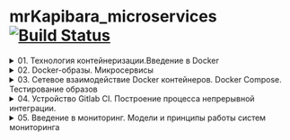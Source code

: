 # mrKapibara_microservices [![Build Status](https://travis-ci.com/otus-devops-2019-05/mrKapibara_microservices.svg?branch=master)](https://travis-ci.com/otus-devops-2019-05/mrKapibara_microservices)

<details><summary>01. Технология контейнеризации.Введение в Docker</summary>
<p>

# Технология контейнеризации.Введение в Docker

## Docker

Инструмент для создания образов и развертывания из них контейнеров. Используется для поставки ПО. 
Для изоляции процессов использует [namespaces](https://habr.com/ru/post/458462/).
Для ограничения ограничения ресурсов [cgroups](https://habr.com/ru/company/selectel/blog/303190/)

## [Dockerfile](docker-monolith/Dockerfile)
Файл содержащий инструкции для создания образа  
[Документация](https://docs.docker.com/engine/reference/builder/)

## Docker-machine

Инструмент для установки Docker engine на удалённом сервере и управления им.  
[Документация](https://docs.docker.com/machine/overview/)

В рамках выполнения задания было сделано:
- описано создание docker образа [пакером](docker-monolith/infra/packer/docker.json)
- описаны окружения для развертывания тераформом [prod](docker-monolith/infra/terraform/prod/), [stage](docker-monolith/infra/terraform/stage/)
- написаны роли для [установки докера](docker-monolith/infra/ansible/roles/docker), [запуска образа на инстансе с докером](docker-monolith/infra/ansible/roles/docker-monolith-app)

</p>
</details>

<details><summary>02. Docker-образы. Микросервисы</summary>
<p>

# Docker-образы. Микросервисы

## Микросервисы.

Монолит разбит на 4 микросервиса. Для каждого написан свой Dockerfile: [comment](src/comment/Dockerfile), [post](src/post-py/Dockerfile), [ui](src/ui/Dockerfile) и базу данных.
Взаимодействуют микросервисы будут внутри своей сети, создадим её:

    docker create network reddit

Тепперь при запуске контеейнера будем указывать ключ `--network=reddit`. Внутри Dockerfile указаны переменные по которым они опознают соседей:

    ...
    ENV COMMENT_DATABASE_HOST comment_db
    ...

Для запуска контейнера с указанием сетегого имени используем ключ `--network-alias`. Запуск контейнера:

    docker run -d --network=reddit --network-alias=post_db_new --network-alias=comment_db -v reddit_db:/data/db mongo:latest

Так же можно указать переменные при запуске контейнера используя ключ `-e COMMENT_DATABASE_HOST=comment_db_new_alias`

После небольшой оптимизации Dockerfile'ов, рамер их стал меньше:

    $ docker images
    REPOSITORY           TAG                 IMAGE ID            CREATED              SIZE
    mrkapibara/ui        1.0-alpine          269287dc73b9        26 seconds ago       72.5MB
    mrkapibara/ui        1.0-ubuntu16        e184f12ca2b7        About a minute ago   229MB
    mrkapibara/post-py   1.0-alpine          fe2741ce7dc8        2 minutes ago        106MB
    mrkapibara/comment   1.0-alpine          b2ac3478232a        3 minutes ago        70.4MB
    mrkapibara/comment   1.0-ruby            ae19df2e03e6        4 minutes ago        775MB

</p>
</details>

<details>
    <summary>03. Сетевое взаимодействие Docker контейнеров. Docker Compose. Тестирование образов
    </summary>
<p>

# Сетевое взаимодействие Docker контейнеров. Docker Compose. Тестирование образов

## Драйвера сети в Docker

- [bridge](https://docs.docker.com/network/bridge/) - мост между несколькими контейнерами. без явного указания, будет использоваться этот драйвер.
- [host](https://docs.docker.com/network/host/) - подключение к сети, машины, на которой запущен контейнер
- [overlay](https://docs.docker.com/network/overlay/) - для соединения docker демонов запущенных на разных машинах
- [macvlan](https://docs.docker.com/network/macvlan/) - назначает каждому контейнеру MAC
- [none](https://docs.docker.com/network/none/) - Отключает локальный контейнер от сети, оставляя только localhost
- [Network plugin](https://docs.docker.com/engine/extend/plugins_services/) - см. документацию


## Docker-compose

Утилита для запуска приложений, разбитых на множество контейнеров

Компоненты приложения описываются в Dockerfile-ах [comment](src/comment/Dockerfile), [post](src/post-py/Dockerfile), [ui](src/ui/Dockerfile) и 
собираются в [docker-compose](src/docker-compose.yml) файле в один сервис, который можно запустить одной командой `docker-compose up -d`

Изменить имя создаваемого контейнера можно через директиву `container_name` d docker-compose файле, во время запуска с ключём -p, --project-name NAME, через [переменные окружения](https://docs.docker.com/compose/reference/envvars/).

## override & файл окружения 

docker-compose во время запуска считывает файлы:
- [docker-compose.yml](src/docker-compose.yml) - основной файл
- [docker-compose.override.yml](src/docker-compose.override.yml) - перопределяет переменные
- [.env](src/.env.example) - файл переменных окружения

</p>
</details>

<details>
    <summary>04. Устройство Gitlab CI. Построение процесса непрерывной интеграции.
    </summary>
<p>

# Устройство Gitlab CI. Построение процесса непрерывной интеграции.

Gitlab CI - инструмент построения пайплайна непрерывной поставки\развертывания. Разделён на 2 части: Сервер управления и Раннеры, на которых проходит сборка и тестирование кода.

Все этапы и задачи описываются в файле [.gitlab-ci.yml](.gitlab-ci.yml), лежащего в корне репозитория.

<details>
    <summary>структура файла:</summary>

    # Объявляем docker-образ
    image: ruby:2.4.2

    # Этапы пайплайна 
    stages:
    - build
    - test
    - review
    - stage
    - production

    # Переменные окружения
    variables:
        DATABASE_URL: 'mongodb://mongo/user_posts'

    # Блок будет выполняться перед запуском каждой задачи
    before_script:
    - cd reddit
    - bundle install

    # Название задачи может быть любым
    # Задачи для этапа build
    build_job:
        stage: build
        script:
            - echo 'Building'

    # Задачи для этапа test
    test_unit_job:
        stage: test
        # Образ, запускаемый во время выполнения задачи
        services:
            - mongo:latest
        script:
            - ruby simpletest.rb

    test_integration_job:
        stage: test
        script:
            - echo 'Testing 2'

    deploy_dev_job:
        stage: review
        script:
            - echo 'Deploy'
        environment:
            name: dev
            url: http://dev.example.com

    # Динамическое окружение
    branch review:
        stage: review
        script: echo "Deploy to $CI_ENVIRONMENT_SLUG"
        environment:
            name: branch/$CI_COMMIT_REF_NAME
            url: http://$CI_ENVIRONMENT_SLUG.example.com
        only:
            - branches
        except:
            - master

    staging:
        stage: stage
        # Можно установить выполнение задачи, по нажатию кнопки
        when: manual
        # Условия для запуска задачи (например тэг 1.1.1)
        only:
            - /^\d+\.\d+\.\d+/
        script:
            - echo 'Deploy'
        environment:
            name: stage
            url: https://beta.example.com

    production:
        stage: production
        when: manual
        only:
            - /^\d+\.\d+\.\d+/
        script:
            - echo 'Deploy'
        environment:
            name: production
            url: https://example.com

</details>

Во время сборки есть возможность использовать [Предопределенные переменные](https://docs.gitlab.com/ee/ci/variables/predefined_variables.html) или [назначить переменные](https://docs.gitlab.com/ee/ci/variables/)

Есть возможность интегрировавть различные [сервисы](https://docs.gitlab.com/ee/user/project/integrations/project_services.html)

[например интеграция slack](https://devops-team-otus.slack.com/messages/CKN8X75CY)

Ссылки:

[quick_start](https://docs.gitlab.com/ee/ci/quick_start/)  
[Небольшой How-to по установке](https://www.howtoforge.com/tutorial/how-to-install-and-configure-gitlab-ce-on-centos-7/)  
[Omnibus](https://docs.gitlab.com/omnibus/docker/README.html#install-gitlab-using-docker-compose)  
[Документация](https://docs.gitlab.com/ee/ci/)  
[Разветрывание контейнера gitlab-ci](https://docs.gitlab.com/ee/ci/docker/using_docker_build.html)

</p>
</details>

<details>
    <summary>05. Введение в мониторинг. Модели и принципы работы систем мониторинга
    </summary>
<p>

# Введение в мониторинг. Модели и принципы работы систем мониторинга

## Prometheus

[Документация](https://prometheus.io/docs/prometheus/latest/getting_started/)


[Прометеус](https://prometheus.io/docs/introduction/overview/) - [tsdb](https://en.wikipedia.org/wiki/Time_series_database) использующая язык запросов [PromQL](https://prometheus.io/docs/prometheus/latest/querying/basics/).
- настраивается через [конфигурационные файлы](monitoring/prometheus/prometheus.yml) и опции запуска
- для сбора метрик используются [экспортеры](https://prometheus.io/docs/instrumenting/exporters/)
- для информирования - [Алерты](https://prometheus.io/docs/alerting/configuration/). 

Напишем [конигарационный файл](monitoring/prometheus/prometheus.yml) для прометеуся и [Dockerfile](monitoring/prometheus/Dockerfile) для сборки кастомного образа.

Для сборки метрик хоста ,с запущенными контейнерами, будем использовать [node-exporter](https://github.com/prometheus/node_exporter)

Метрики с базы данных будем собирать с помощью [mongodb_exporter](https://github.com/percona/mongodb_exporter).добавим [Dockerfile](monitoring/mongodb_exporter/Dockerfile) для сборки контейнера.

Сервисы post, comment, ui умеют отдавать метрики в понятном для прометеуса виде. Для проверки доступности контейнеров и страниц с метриками будем использовать [blackbox_exporter](https://github.com/prometheus/blackbox_exporter). Опишем [конфигурацию](monitoring/blackbox_exporter/blackbox.yml), и добавим [Dockerfile](monitoring/blackbox_exporter/Dockerfile) для сборки контейнера.

Добавим в [docker-compose.yml](docker/docker-compose.yml) описание сервисов монитормнга.

Напишем [Makefile](Makefile) для удобной работы с контейнерами, и отправим их в наш [Docher hub](https://hub.docker.com/u/mrkapibara) репозиторий.
[Make - Документация](https://www.gnu.org/software/make/manual/make.html)
</p>
</details>

